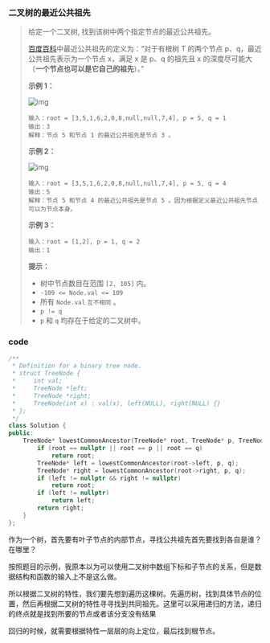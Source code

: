 ### 二叉树的最近公共祖先

> 给定一个二叉树, 找到该树中两个指定节点的最近公共祖先。
>
> [百度百科](https://baike.baidu.com/item/最近公共祖先/8918834?fr=aladdin)中最近公共祖先的定义为：“对于有根树 T 的两个节点 p、q，最近公共祖先表示为一个节点 x，满足 x 是 p、q 的祖先且 x 的深度尽可能大（**一个节点也可以是它自己的祖先**）。”
>
>  
>
> **示例 1：**
>
> ![img](https://assets.leetcode.com/uploads/2018/12/14/binarytree.png)
>
> ```
> 输入：root = [3,5,1,6,2,0,8,null,null,7,4], p = 5, q = 1
> 输出：3
> 解释：节点 5 和节点 1 的最近公共祖先是节点 3 。
> ```
>
> **示例 2：**
>
> ![img](https://assets.leetcode.com/uploads/2018/12/14/binarytree.png)
>
> ```
> 输入：root = [3,5,1,6,2,0,8,null,null,7,4], p = 5, q = 4
> 输出：5
> 解释：节点 5 和节点 4 的最近公共祖先是节点 5 。因为根据定义最近公共祖先节点可以为节点本身。
> ```
>
> **示例 3：**
>
> ```
> 输入：root = [1,2], p = 1, q = 2
> 输出：1
> ```
>
>  
>
> **提示：**
>
> - 树中节点数目在范围 `[2, 105]` 内。
> - `-109 <= Node.val <= 109`
> - 所有 `Node.val` `互不相同` 。
> - `p != q`
> - `p` 和 `q` 均存在于给定的二叉树中。





### code

```c++
/**
 * Definition for a binary tree node.
 * struct TreeNode {
 *     int val;
 *     TreeNode *left;
 *     TreeNode *right;
 *     TreeNode(int x) : val(x), left(NULL), right(NULL) {}
 * };
 */
class Solution {
public:
    TreeNode* lowestCommonAncestor(TreeNode* root, TreeNode* p, TreeNode* q) {
        if (root == nullptr || root == p || root == q)
            return root;
        TreeNode* left = lowestCommonAncestor(root->left, p, q);
        TreeNode* right = lowestCommonAncestor(root->right, p, q);
        if (left != nullptr && right != nullptr)
            return root;
        if (left != nullptr)
            return left;
        return right;
    }
};
```



作为一个树，首先要有叶子节点的内部节点，寻找公共祖先首先要找到各自是谁？在哪里？

按照题目的示例，我原本以为可以使用二叉树中数组下标和子节点的关系，但是数据结构和函数的输入上不是这么做。

所以根据二叉树的特性，我们要先想到遍历这棵树。先遍历树，找到具体节点的位置，然后再根据二叉树的特性寻寻找到共同祖先。这里可以采用递归的方法，递归的终点就是找到所要的节点或者该分支没有结果

回归的时候，就需要根据特性一层层的向上定位，最后找到根节点。